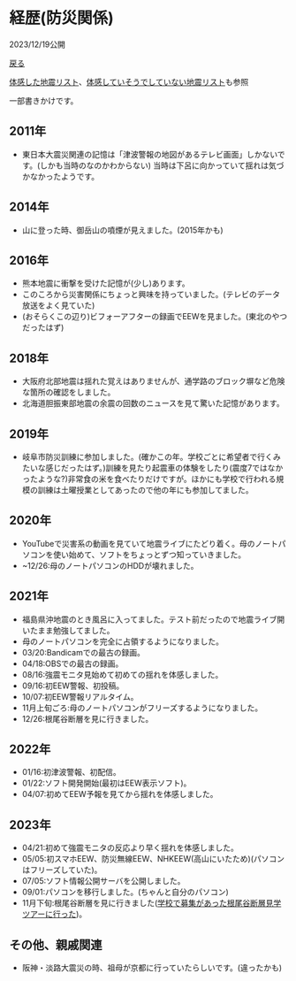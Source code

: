 # 経歴(防災関係)

2023/12/19公開

[戻る](/career/main.md)

[体感した地震リスト](/career/eq-feel.md)、[体感していそうでしていない地震リスト](/career/eq-nofeel.md)も参照

一部書きかけです。

## 2011年

- 東日本大震災関連の記憶は「津波警報の地図があるテレビ画面」しかないです。(しかも当時のなのかわからない) 当時は下呂に向かっていて揺れは気づかなかったようです。

## 2014年

- 山に登った時、御岳山の噴煙が見えました。(2015年かも)

## 2016年

- 熊本地震に衝撃を受けた記憶が(少し)あります。
- このころから災害関係にちょっと興味を持っていました。(テレビのデータ放送をよく見ていた)
- (おそらくこの辺り)ビフォーアフターの録画でEEWを見ました。(東北のやつだったはず)

## 2018年

- 大阪府北部地震は揺れた覚えはありませんが、通学路のブロック塀など危険な箇所の確認をしました。
- 北海道胆振東部地震の余震の回数のニュースを見て驚いた記憶があります。

## 2019年

- 岐阜市防災訓練に参加しました。(確かこの年。学校ごとに希望者で行くみたいな感じだったはず。)訓練を見たり起震車の体験をしたり(震度7ではなかったような?)非常食の米を食べたりだけですが。ほかにも学校で行われる規模の訓練は土曜授業としてあったので他の年にも参加してました。

## 2020年

- YouTubeで災害系の動画を見ていて地震ライブにたどり着く。母のノートパソコンを使い始めて、ソフトをちょっとずつ知っていきました。
- ~12/26:母のノートパソコンのHDDが壊れました。

## 2021年

- 福島県沖地震のとき風呂に入ってました。テスト前だったので地震ライブ開いたまま勉強してました。
- 母のノートパソコンを完全に占領するようになりました。
- 03/20:Bandicamでの最古の録画。
- 04/18:OBSでの最古の録画。
- 08/16:強震モニタ見始めて初めての揺れを体感しました。
- 09/16:初EEW警報、初投稿。
- 10/07:初EEW警報リアルタイム。
- 11月上旬ごろ:母のノートパソコンがフリーズするようになりました。
- 12/26:根尾谷断層を見に行きました。

## 2022年

- 01/16:初津波警報、初配信。
- 01/22:ソフト開発開始(最初はEEW表示ソフト)。
- 04/07:初めてEEW予報を見てから揺れを体感しました。

## 2023年

- 04/21:初めて強震モニタの反応より早く揺れを体感しました。
- 05/05:初スマホEEW、防災無線EEW、NHKEEW(高山にいたため)(パソコンはフリーズしていた)。
- 07/05:ソフト情報公開サーバを公開しました。
- 09/01:パソコンを移行しました。(ちゃんと自分のパソコン)
- 11月下旬:根尾谷断層を見に行きました([学校で募集があった根尾谷断層見学ツアーに行った](/2023/12/visit-neodani.md))。

## その他、親戚関連

- 阪神・淡路大震災の時、祖母が京都に行っていたらしいです。(違ったかも)
